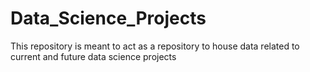 # Data_Science_Projects
This repository is meant to act as a repository to house data related to current and future data science projects
